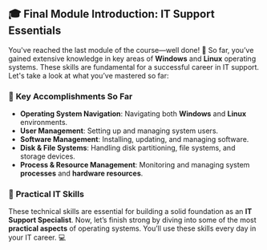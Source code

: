 ## 🎓 **Final Module Introduction: IT Support Essentials**

You've reached the last module of the course—well done! 👏 So far, you’ve gained extensive knowledge in key areas of **Windows** and **Linux** operating systems. These skills are fundamental for a successful career in IT support. Let's take a look at what you’ve mastered so far:

### 🚀 **Key Accomplishments So Far**

- **Operating System Navigation**: Navigating both **Windows** and **Linux** environments.
- **User Management**: Setting up and managing system users.
- **Software Management**: Installing, updating, and managing software.
- **Disk & File Systems**: Handling disk partitioning, file systems, and storage devices.
- **Process & Resource Management**: Monitoring and managing system **processes** and **hardware resources**.

### 🧠 **Practical IT Skills**

These technical skills are essential for building a solid foundation as an **IT Support Specialist**. Now, let’s finish strong by diving into some of the most **practical aspects** of operating systems. You’ll use these skills every day in your IT career. 💻